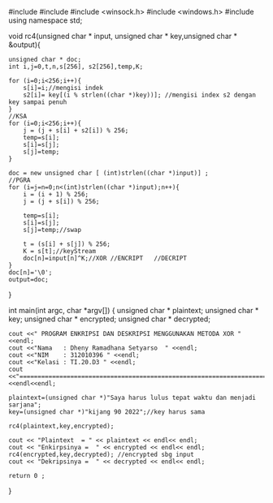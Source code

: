 
#include <cstdlib>
#include <iostream>
#include <winsock.h>
#include <windows.h>
#include <string>
using namespace std;

void rc4(unsigned char * input, unsigned char * key,unsigned char * &output){                    
	
    unsigned char * doc;	
    int i,j=0,t,n,s[256], s2[256],temp,K;	
    
    for (i=0;i<256;i++){
	    s[i]=i;//mengisi indek
	    s2[i]= key[(i % strlen((char *)key))]; //mengisi index s2 dengan key sampai penuh
    }
    //KSA	
    for (i=0;i<256;i++){
	    j = (j + s[i] + s2[i]) % 256;
	    temp=s[i];
	    s[i]=s[j];
	    s[j]=temp;
    }
	
    doc = new unsigned char [ (int)strlen((char *)input)] ;
	//PGRA
    for (i=j=n=0;n<(int)strlen((char *)input);n++){
        i = (i + 1) % 256;
        j = (j + s[i]) % 256;
        
        temp=s[i];
        s[i]=s[j];
        s[j]=temp;//swap

        t = (s[i] + s[j]) % 256;
        K = s[t];//keyStream        
        doc[n]=input[n]^K;//XOR //ENCRIPT   //DECRIPT 
	}	
    doc[n]='\0';
    output=doc;
}


int main(int argc, char *argv[])
{
    unsigned char * plaintext;
    unsigned char * key;
    unsigned char * encrypted;
    unsigned char * decrypted;

    cout <<" PROGRAM ENKRIPSI DAN DESKRIPSI MENGGUNAKAN METODA XOR "<<endl;
	cout <<"Nama   : Dheny Ramadhana Setyarso  " <<endl;
	cout <<"NIM    : 312010396 " <<endl;
	cout <<"Kelasi : TI.20.D3 " <<endl;
	cout <<"============================================================================================" <<endl<<endl;
	
	plaintext=(unsigned char *)"Saya harus lulus tepat waktu dan menjadi sarjana"; 
    key=(unsigned char *)"kijang 90 2022";//key harus sama

    rc4(plaintext,key,encrypted);
   
    cout << "Plaintext  = " << plaintext << endl<< endl;
    cout << "Enkirpsinya =  " << encrypted << endl<< endl;
    rc4(encrypted,key,decrypted); //encrypted sbg input
    cout << "Dekripsinya =  " << decrypted << endl<< endl;
    
    return 0 ;
                 
}
